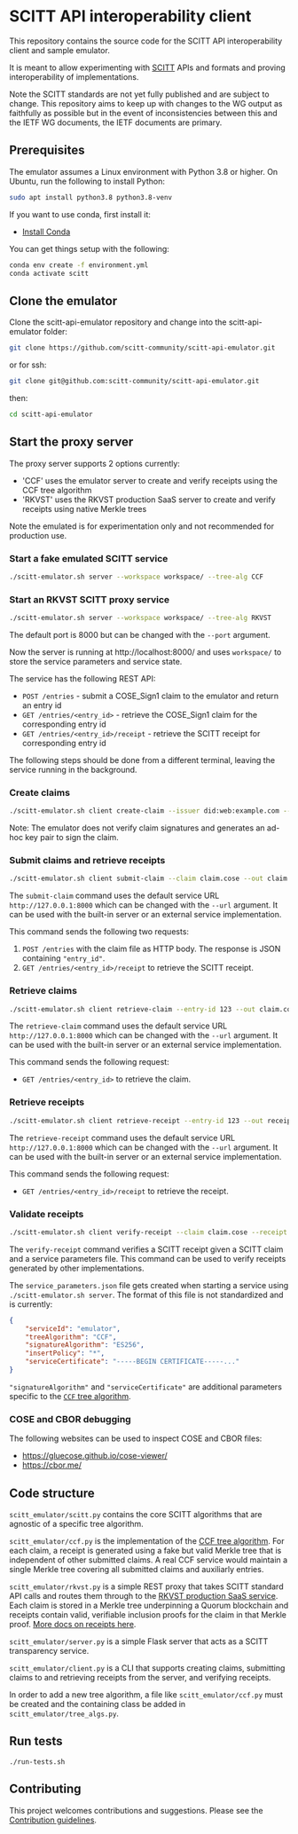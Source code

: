 # SCITT API interoperability client

This repository contains the source code for the SCITT API interoperability client and sample emulator.

It is meant to allow experimenting with [SCITT](https://datatracker.ietf.org/wg/scitt/about/) APIs and formats and proving interoperability of implementations. 

Note the SCITT standards are not yet fully published and are subject to change. This repository aims to keep up with changes to the WG output as faithfully as possible but in the event of inconsistencies between this and the IETF WG documents, the IETF documents are primary.

## Prerequisites

The emulator assumes a Linux environment with Python 3.8 or higher.
On Ubuntu, run the following to install Python:

```sh
sudo apt install python3.8 python3.8-venv
```


If you want to use conda, first install it:

- [Install Conda](https://docs.conda.io/projects/conda/en/latest/user-guide/install/index.html)

You can get things setup with the following:

```sh
conda env create -f environment.yml
conda activate scitt
```

## Clone the emulator

Clone the scitt-api-emulator repository and change into the scitt-api-emulator folder:

```sh
git clone https://github.com/scitt-community/scitt-api-emulator.git
```
or for ssh:

```sh
git clone git@github.com:scitt-community/scitt-api-emulator.git
```
then:

```sh
cd scitt-api-emulator
```

## Start the proxy server

The proxy server supports 2 options currently:
 - 'CCF' uses the emulator server to create and verify receipts using the CCF tree algorithm
 - 'RKVST' uses the RKVST production SaaS server to create and verify  receipts using native Merkle trees

Note the emulated is for experimentation only and not recommended for production use.

### Start a fake emulated SCITT service

```sh
./scitt-emulator.sh server --workspace workspace/ --tree-alg CCF
```

### Start an RKVST SCITT proxy service

```sh
./scitt-emulator.sh server --workspace workspace/ --tree-alg RKVST
```


The default port is 8000 but can be changed with the `--port` argument.

Now the server is running at http://localhost:8000/ and uses `workspace/` to store the service parameters and service state.

The service has the following REST API:

- `POST /entries` - submit a COSE_Sign1 claim to the emulator and return an entry id
- `GET /entries/<entry_id>` - retrieve the COSE_Sign1 claim for the corresponding entry id
- `GET /entries/<entry_id>/receipt` - retrieve the SCITT receipt for corresponding entry id

The following steps should be done from a different terminal, leaving the service running in the background.

### Create claims

```sh
./scitt-emulator.sh client create-claim --issuer did:web:example.com --content-type application/json --payload '{"sun": "yellow"}' --out claim.cose
```

Note: The emulator does not verify claim signatures and generates an ad-hoc key pair to sign the claim.

### Submit claims and retrieve receipts

```sh
./scitt-emulator.sh client submit-claim --claim claim.cose --out claim.receipt.cbor
```

The `submit-claim` command uses the default service URL `http://127.0.0.1:8000` which can be changed with the `--url` argument. It can be used with the built-in server or an external service implementation.

This command sends the following two requests:

1. `POST /entries` with the claim file as HTTP body. The response is JSON containing `"entry_id"`.
2. `GET /entries/<entry_id>/receipt` to retrieve the SCITT receipt.

### Retrieve claims

```sh
./scitt-emulator.sh client retrieve-claim --entry-id 123 --out claim.cose
```

The `retrieve-claim` command uses the default service URL `http://127.0.0.1:8000` which can be changed with the `--url` argument. It can be used with the built-in server or an external service implementation.

This command sends the following request:

- `GET /entries/<entry_id>` to retrieve the claim.

### Retrieve receipts

```sh
./scitt-emulator.sh client retrieve-receipt --entry-id 123 --out receipt.cbor
```

The `retrieve-receipt` command uses the default service URL `http://127.0.0.1:8000` which can be changed with the `--url` argument. It can be used with the built-in server or an external service implementation.

This command sends the following request:

- `GET /entries/<entry_id>/receipt` to retrieve the receipt.

### Validate receipts 

```sh
./scitt-emulator.sh client verify-receipt --claim claim.cose --receipt claim.receipt.cbor --service-parameters workspace/service_parameters.json
```

The `verify-receipt` command verifies a SCITT receipt given a SCITT claim and a service parameters file. This command can be used to verify receipts generated by other implementations.

The `service_parameters.json` file gets created when starting a service using `./scitt-emulator.sh server`. The format of this file is not standardized and is currently:

```json
{
    "serviceId": "emulator",
    "treeAlgorithm": "CCF",
    "signatureAlgorithm": "ES256",
    "insertPolicy": "*",
    "serviceCertificate": "-----BEGIN CERTIFICATE-----..."
}
```

`"signatureAlgorithm"` and `"serviceCertificate"` are additional parameters specific to the [`CCF` tree algorithm](https://ietf-scitt.github.io/draft-birkholz-scitt-receipts/draft-birkholz-scitt-receipts.html#name-additional-parameters).

### COSE and CBOR debugging

The following websites can be used to inspect COSE and CBOR files:

- https://gluecose.github.io/cose-viewer/
- https://cbor.me/

## Code structure

`scitt_emulator/scitt.py` contains the core SCITT algorithms that are agnostic of a specific tree algorithm.

`scitt_emulator/ccf.py` is the implementation of the [CCF tree algorithm](https://ietf-scitt.github.io/draft-birkholz-scitt-receipts/draft-birkholz-scitt-receipts.html#name-ccf-tree-algorithm). For each claim, a receipt is generated using a fake but valid Merkle tree that is independent of other submitted claims. A real CCF service would maintain a single Merkle tree covering all submitted claims and auxiliarly entries.

`scitt_emulator/rkvst.py` is a simple REST proxy that takes SCITT standard API calls and routes them through to the [RKVST production SaaS service](https://app.rkvst.io). Each claim is stored in a Merkle tree underpinning a Quorum blockchain and  receipts contain valid, verifiable inclusion proofs for the claim in that Merkle proof. [More docs on receipts here](https://docs.rkvst.com/platform/overview/scitt-receipts/).

`scitt_emulator/server.py` is a simple Flask server that acts as a SCITT transparency service.

`scitt_emulator/client.py` is a CLI that supports creating claims, submitting claims to and retrieving receipts from the server, and verifying receipts.

In order to add a new tree algorithm, a file like `scitt_emulator/ccf.py` must be created and the containing class be added in `scitt_emulator/tree_algs.py`.

## Run tests

```
./run-tests.sh
```

## Contributing

This project welcomes contributions and suggestions. Please see the [Contribution guidelines](CONTRIBUTING.md).
